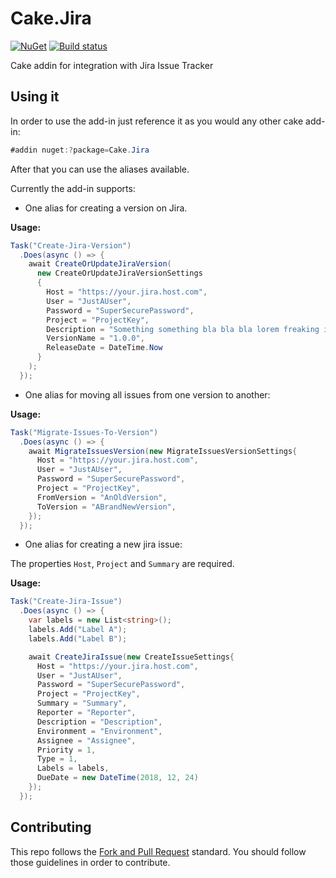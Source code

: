 # Cake.Jira

[![NuGet](https://img.shields.io/nuget/v/Cake.Jira.svg?style=flat-square)](https://www.nuget.org/packages/Cake.Jira/) [![Build status](https://ci.appveyor.com/api/projects/status/8jdqcnyh9xuapwgc?svg=true)](https://ci.appveyor.com/project/cakecontrib/cake-jira)

Cake addin for integration with Jira Issue Tracker

## Using it

In order to use the add-in just reference it as you would any other cake add-in:

```csharp
#addin nuget:?package=Cake.Jira
```

After that you can use the aliases available.

Currently the add-in supports:

* One alias for creating a version on Jira.

**Usage:**

```csharp
Task("Create-Jira-Version")
  .Does(async () => {
    await CreateOrUpdateJiraVersion(
      new CreateOrUpdateJiraVersionSettings
      {
        Host = "https://your.jira.host.com",
        User = "JustAUser",
        Password = "SuperSecurePassword",
        Project = "ProjectKey",
        Description = "Something something bla bla bla lorem freaking ipsum",
        VersionName = "1.0.0",
        ReleaseDate = DateTime.Now
      }
    );
  });
```

* One alias for moving all issues from one version to another:

**Usage:**

```csharp
Task("Migrate-Issues-To-Version")
  .Does(async () => {
    await MigrateIssuesVersion(new MigrateIssuesVersionSettings{
      Host = "https://your.jira.host.com",
      User = "JustAUser",
      Password = "SuperSecurePassword",
      Project = "ProjectKey",
      FromVersion = "AnOldVersion",
      ToVersion = "ABrandNewVersion",
    });
  });
```

* One alias for creating a new jira issue:

The properties `Host`, `Project` and `Summary` are required.

**Usage:**

```csharp
Task("Create-Jira-Issue")
  .Does(async () => {
    var labels = new List<string>();
    labels.Add("Label A");
    labels.Add("Label B");

    await CreateJiraIssue(new CreateIssueSettings{
      Host = "https://your.jira.host.com",
      User = "JustAUser",
      Password = "SuperSecurePassword",
      Project = "ProjectKey",
      Summary = "Summary",
      Reporter = "Reporter",
      Description = "Description",
      Environment = "Environment",
      Assignee = "Assignee",
      Priority = 1,
      Type = 1,
      Labels = labels,
      DueDate = new DateTime(2018, 12, 24)
    });
  });
```

## Contributing

This repo follows the [Fork and Pull Request](https://gist.github.com/Chaser324/ce0505fbed06b947d962) standard. You should follow those guidelines in order to contribute.
